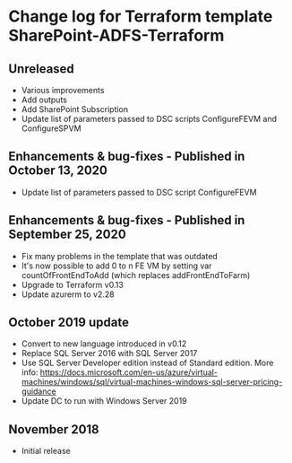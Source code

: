 # Change log for Terraform template SharePoint-ADFS-Terraform

## Unreleased

* Various improvements
* Add outputs
* Add SharePoint Subscription
* Update list of parameters passed to DSC scripts ConfigureFEVM and ConfigureSPVM

## Enhancements & bug-fixes - Published in October 13, 2020

* Update list of parameters passed to DSC script ConfigureFEVM

## Enhancements & bug-fixes - Published in September 25, 2020

* Fix many problems in the template that was outdated
* It's now possible to add 0 to n FE VM by setting var countOfFrontEndToAdd (which replaces addFrontEndToFarm)
* Upgrade to Terraform v0.13
* Update azurerm to v2.28

## October 2019 update

* Convert to new language introduced in v0.12
* Replace SQL Server 2016 with SQL Server 2017
* Use SQL Server Developer edition instead of Standard edition. More info: <https://docs.microsoft.com/en-us/azure/virtual-machines/windows/sql/virtual-machines-windows-sql-server-pricing-guidance>
* Update DC to run with Windows Server 2019

## November 2018

* Initial release
